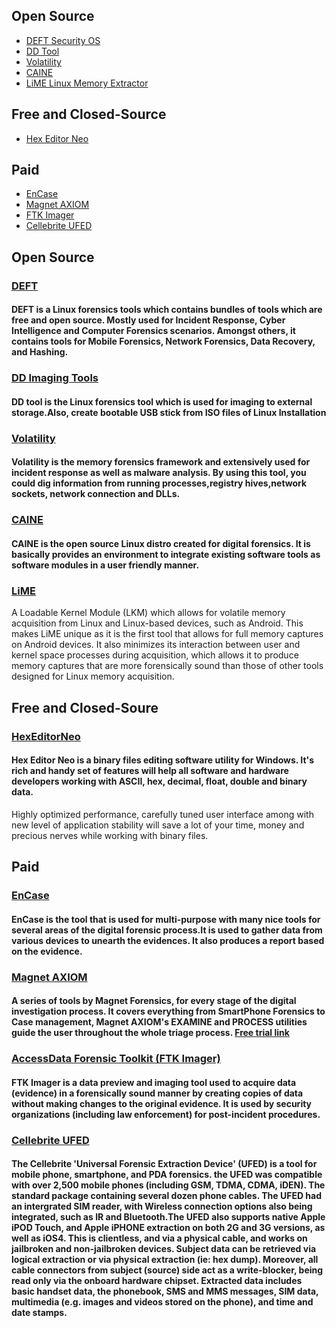 ## Open Source
* [DEFT Security OS](#DEFT)
* [DD Tool](#DD--Imaging--Tool)
* [Volatility](##Volatility--Memory--Forensics)
* [CAINE](##CAINE) 
* [LiME Linux Memory Extractor](##LiME--Linux--Memory--Extractor)
## Free and Closed-Source
* [Hex Editor Neo](#HexEditorNeo)
## Paid
* [EnCase](#EnCase)
* [Magnet AXIOM](#Axiom)
* [FTK Imager](#FTK-Imager)
* [Cellebrite UFED](#Cellebrite-UFED)

## Open Source
### [DEFT](http://www.deftlinux.net/download/)
#### DEFT is a Linux forensics tools which  contains bundles of tools which are free and open source. Mostly used for Incident Response, Cyber Intelligence and Computer Forensics scenarios. Amongst others, it contains tools for Mobile Forensics, Network Forensics, Data Recovery, and Hashing.
### [DD Imaging Tools](https://github.com/thefanclub/dd-utility)
#### DD tool is the Linux forensics tool which is used for imaging to external storage.Also, create bootable USB stick from ISO files of Linux Installation
### [Volatility](http://code.google.com/p/volatility/)
#### Volatility is the memory forensics framework and extensively used for incident response as well as malware analysis. By using this tool, you could dig information from running processes,registry hives,network sockets, network connection and DLLs. 
### [CAINE]( http://www.caine-live.net/) 
#### CAINE is the open source Linux distro created for digital forensics. It is basically provides an environment to integrate existing software tools as software modules in a user friendly manner.
### [LiME]( https://github.com/504ensicslabs/lime)
A Loadable Kernel Module (LKM) which allows for volatile memory acquisition from Linux and Linux-based devices, such as Android. This makes LiME unique as it is the first tool that allows for full memory captures on Android devices. It also minimizes its interaction between user and kernel space processes during acquisition, which allows it to produce memory captures that are more forensically sound than those of other tools designed for Linux memory acquisition.
## Free and Closed-Soure
### [HexEditorNeo](https://freehexeditorneo.com/)
#### Hex Editor Neo is a binary files editing software utility for Windows. It's rich and handy set of features will help all software and hardware developers working with ASCII, hex, decimal, float, double and binary data.
Highly optimized performance, carefully tuned user interface among with new level of application stability will save a lot of your time, money and precious nerves while working with binary files.
## Paid
### [EnCase](https://www.guidancesoftware.com/products/Pages/encase-forensic/overview.aspx)
#### EnCase is the tool that is used for multi-purpose with many nice tools for several areas of the digital forensic process.It is used to gather data from various devices to unearth the evidences. It also produces a report based on the evidence.
### [Magnet AXIOM](https://www.magnetforensics.com/products/)
#### A series of tools by Magnet Forensics, for every stage of the digital investigation process. It covers everything from SmartPhone Forensics to Case management, Magnet AXIOM's EXAMINE and PROCESS utilities guide the user throughout the whole triage process. [Free trial link](https://www.magnetforensics.com/try-magnet-axiom-free-30-days/)
### [AccessData Forensic Toolkit (FTK Imager)](http://marketing.accessdata.com/ftkimager4.2.0)
#### FTK Imager is a data preview and imaging tool used to acquire data (evidence) in a forensically sound manner by creating copies of data without making changes to the original evidence. It is used by security organizations (including law enforcement) for post-incident procedures.
### [Cellebrite UFED](https://www.cellebrite.com/en/products/ufed-ultimate/)
#### The Cellebrite 'Universal Forensic Extraction Device' (UFED) is a tool for mobile phone, smartphone, and PDA forensics. the UFED was compatible with over 2,500 mobile phones (including GSM, TDMA, CDMA, iDEN). The standard package containing several dozen phone cables. The UFED had an intergrated SIM reader, with Wireless connection options also being integrated, such as IR and Bluetooth.The UFED also supports native Apple iPOD Touch, and Apple iPHONE extraction on both 2G and 3G versions, as well as iOS4. This is clientless, and via a physical cable, and works on jailbroken and non-jailbroken devices. Subject data can be retrieved via logical extraction or via physical extraction (ie: hex dump). Moreover, all cable connectors from subject (source) side act as a write-blocker, being read only via the onboard hardware chipset. Extracted data includes basic handset data, the phonebook, SMS and MMS messages, SIM data, multimedia (e.g. images and videos stored on the phone), and time and date stamps.
